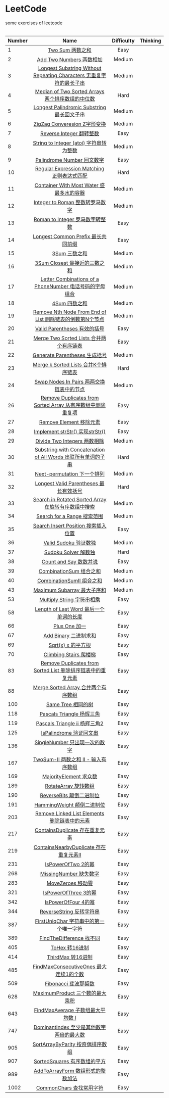 # LeetCode
some exercises of leetcode<br/>
<br/>

| Number | Name | Difficulty | Thinking |
| ------------- |:-------------:| :-----:| :-----:| 
| 1 | [Two Sum 两数之和](https://github.com/kaisa911/LeetCode/blob/master/Solutions/Easy/1-TwoSum.js) | Easy | 
| 2 | [Add Two Numbers 两数相加](https://github.com/kaisa911/LeetCode/blob/master/Solutions/Medium/AddTwoNumbers.js) | Medium | 
| 3 | [Longest Substring Without Repeating Characters 无重复字符的最长子串](https://github.com/kaisa911/LeetCode/blob/master/Solutions/Medium/LongestSubstringWithoutRepeatingCharacters%20.js) | Medium |
| 4 | [Median of Two Sorted Arrays 两个排序数组的中位数](https://github.com/kaisa911/LeetCode/blob/master/Solutions/Hard/MedianofTwoSortedArrays.js) | Hard |
| 5 | [Longest Palindromic Substring 最长回文子串](https://github.com/kaisa911/LeetCode/blob/master/Solutions/Medium/LongestPalindromicSubstring.js) | Medium |
| 6 | [ZigZag Converesion Z字形变换](https://github.com/kaisa911/LeetCode/blob/master/Solutions/Medium/ZigZagConveresion.js) | Medium |  
| 7 | [Reverse Integer 翻转整数](https://github.com/kaisa911/LeetCode/blob/master/Solutions/Easy/ReverseInteger.js) | Easy |
| 8 | [String to Integer (atoi) 字符串转为整数](https://github.com/kaisa911/LeetCode/blob/master/Solutions/Medium/StringtoInteger(atoi).js) | Medium | 
| 9 | [Palindrome Number 回文数字](https://github.com/kaisa911/LeetCode/blob/master/Solutions/Easy/PalindromeNumber.js) | Easy | 
| 10 | [Regular Expression Matching 正则表达式匹配](https://github.com/kaisa911/LeetCode/blob/master/Solutions/Hard/RegularExpressionMatching.js) | Hard | 
| 11 | [Container With Most Water 盛最多水的容器](https://github.com/kaisa911/LeetCode/blob/master/Solutions/Medium/ContainerWithMostWater.js) | Medium | 
| 12 | [Integer to Roman 整数转罗马数字](https://github.com/kaisa911/LeetCode/blob/master/Solutions/Medium/IntegertoRoman.js) | Medium |  
| 13 | [Roman to Integer 罗马数字转整数](https://github.com/kaisa911/LeetCode/blob/master/Solutions/Easy/RomantoInteger.js) | Easy | 
| 14 | [Longest Common Prefix 最长共同前缀](https://github.com/kaisa911/LeetCode/blob/master/Solutions/Easy/LongestCommonPrefix.js) | Easy | 
| 15 | [3Sum 三数之和](https://github.com/kaisa911/LeetCode/blob/master/Solutions/Medium/3Sum.js) | Medium | 
| 16 | [3Sum Closest 最接近的三数之和](https://github.com/kaisa911/LeetCode/blob/master/Solutions/Medium/3SumClosest.js) | Medium |
| 17 | [Letter Combinations of a PhoneNumber 电话号码的字母组合](https://github.com/kaisa911/LeetCode/blob/master/Solutions/Medium/LetterCombinationsofaPhoneNumber.js) | Medium | 
| 18 | [4Sum 四数之和](https://github.com/kaisa911/LeetCode/blob/master/Solutions/Medium/4Sum.js) | Medium | 
| 19 | [Remove Nth Node From End of List 删除链表的倒数第N个节点](https://github.com/kaisa911/LeetCode/blob/master/Solutions/Medium/RemoveNthNodeFromEndofList.js) | Medium | 
| 20 | [Valid Parentheses 有效的括号](https://github.com/kaisa911/LeetCode/blob/master/Solutions/Easy/ValidParentheses.js) | Easy | 
| 21 | [Merge Two Sorted Lists 合并两个有序链表](https://github.com/kaisa911/LeetCode/blob/master/Solutions/Easy/MergeTwoSortedLists.js) | Easy | 
| 22 | [Generate Parentheses 生成括号](https://github.com/kaisa911/LeetCode/blob/master/Solutions/Medium/GenerateParentheses.js) | Medium | 
| 23 | [Merge k Sorted Lists 合并K个排序链表](https://github.com/kaisa911/LeetCode/blob/master/Solutions/Hard/MergekSortedLists.js) | Hard | 
| 24 | [Swap Nodes In Pairs 两两交换链表中的节点](https://github.com/kaisa911/LeetCode/blob/master/Solutions/Medium/SwapNodesInPairs.js) | Medium | 
| 26 | [Remove Duplicates from Sorted Array 从有序数组中删除重复项](https://github.com/kaisa911/LeetCode/blob/master/Solutions/Easy/RemoveDuplicatesfromSortedArray.js) | Easy |
| 27 | [Remove Element 移除元素](https://github.com/kaisa911/LeetCode/blob/master/Solutions/Easy/RemoveElement.js) | Easy |
| 28 | [Implement strStr() 实现strStr()](https://github.com/kaisa911/LeetCode/blob/master/Solutions/Easy/ImplementstrStr().js) | Easy | 
| 29 | [Divide Two Integers 两数相除](https://github.com/kaisa911/LeetCode/blob/master/Solutions/Medium/DivideTwoIntegers.js) | Medium | 
| 30 | [Substring with Concatenation of All Words 串联所有单词的子串](https://github.com/kaisa911/LeetCode/blob/master/Solutions/Hard/SubstringwithConcatenationofAllWords.js) | Hard | 
| 31 | [Next-permutation 下一个排列](https://github.com/kaisa911/LeetCode/blob/master/Solutions/Medium/Next-permutation.js) | Medium | 
| 32 | [Longest Valid Parentheses 最长有效括号](https://github.com/kaisa911/LeetCode/blob/master/Solutions/Hard/LongestValidParentheses.js) | Hard | 
| 33 | [Search in Rotated Sorted Array 在旋转有序数组中搜索](https://github.com/kaisa911/LeetCode/blob/master/Solutions/Medium/SearchinRotatedSortedArray.js) | Medium | 
| 34 | [Search for a Range 搜索范围](https://github.com/kaisa911/LeetCode/blob/master/Solutions/Medium/SearchforaRange.js) | Medium | 
| 35 | [Search Insert Position 搜索插入位置](https://github.com/kaisa911/LeetCode/blob/master/Solutions/Easy/SearchInsertPosition.js) | Easy | 
| 36 | [Valid Sudoku 验证数独](https://github.com/kaisa911/LeetCode/blob/master/Solutions/Medium/ValidSudoku.js) | Medium | 
| 37 | [Sudoku Solver 解数独](https://github.com/kaisa911/LeetCode/blob/master/Solutions/Hard/SudokuSolver.js) | Hard | 
| 38 | [Count and Say 数数并说](https://github.com/kaisa911/LeetCode/blob/master/Solutions/Easy/CountandSay.js) | Easy | 
| 39 | [CombinationSum 组合之和](https://github.com/kaisa911/LeetCode/blob/master/Solutions/Medium/CombinationSum.js) | Medium | 
| 40 | [CombinationSumII 组合之和](https://github.com/kaisa911/LeetCode/blob/master/Solutions/Medium/CombinationSumII.js) | Medium | 
| 43 | [Maximum Subarray 最大子序和](https://github.com/kaisa911/LeetCode/blob/master/Solutions/Medium/MaximumSubarray.js) | Medium | 
| 53 | [Multiply String 字符串相乘](https://github.com/kaisa911/LeetCode/blob/master/Solutions/Easy/MaximumSubarray.js) | Easy | 
| 58 | [Length of Last Word 最后一个单词的长度](https://github.com/kaisa911/LeetCode/blob/master/Solutions/Easy/LengthofLastWord.js) | Easy |
| 66 | [Plus One 加一](https://github.com/kaisa911/LeetCode/blob/master/Solutions/Easy/PlusOne.js) | Easy | 
| 67 | [Add Binary 二进制求和](https://github.com/kaisa911/LeetCode/blob/master/Solutions/Easy/AddBinary.js) | Easy | 
| 69 | [Sqrt(x) x 的平方根](https://github.com/kaisa911/LeetCode/blob/master/Solutions/Easy/Sqrt(x).js) | Easy | 
| 70 | [Climbing Stairs 爬楼梯](https://github.com/kaisa911/LeetCode/blob/master/Solutions/Easy/ClimbingStairs.js) | Easy |
| 83 | [Remove Duplicates from Sorted List 删除排序链表中的重复元素](https://github.com/kaisa911/LeetCode/blob/master/Solutions/Easy/RemoveDuplicatesfromSortedList.js) | Easy |
| 88 | [Merge Sorted Array 合并两个有序数组](https://github.com/kaisa911/LeetCode/blob/master/Solutions/Easy/MergeSortedArray.js) | Easy |
| 100 | [Same Tree 相同的树](https://github.com/kaisa911/LeetCode/blob/master/Solutions/Easy/SameTree.js) | Easy |
| 118 | [Pascals Triangle 杨辉三角](https://github.com/kaisa911/LeetCode/blob/master/Solutions/Easy/PascalsTriangle.js) | Easy |
| 119 | [Pascals Triangle ii 杨辉三角2](https://github.com/kaisa911/LeetCode/blob/master/Solutions/Easy/PascalsTriangleii.js) | Easy |
| 125 | [IsPalindrome 验证回文串](https://github.com/kaisa911/LeetCode/blob/master/Solutions/Easy/125-isPalindrome.js) | Easy |
| 136 | [SingleNumber 只出现一次的数字](https://github.com/kaisa911/LeetCode/blob/master/Solutions/Easy/136-singleNumber.js) | Easy |
| 167 | [TwoSum-II 两数之和 II - 输入有序数组](https://github.com/kaisa911/LeetCode/blob/master/Solutions/Easy/167-TwoSumII.js) | Easy |
| 169 | [MajorityElement 求众数](https://github.com/kaisa911/LeetCode/blob/master/Solutions/Easy/169-majorityElement.js) | Easy |
| 189 | [RotateArray 旋转数组](https://github.com/kaisa911/LeetCode/blob/master/Solutions/Easy/189-rotateArray.js) | Easy |
| 190 | [ReverseBits 颠倒二进制位](https://github.com/kaisa911/LeetCode/blob/master/Solutions/Easy/190-reverseBits.js) | Easy |
| 191 | [HammingWeight 颠倒二进制位](https://github.com/kaisa911/LeetCode/blob/master/Solutions/Easy/191-hammingWeight.js) | Easy |
| 203 | [Remove Linked List Elements 删除链表中的元素](https://github.com/kaisa911/LeetCode/blob/master/Solutions/Easy/RemoveLinkedListElements.js) | Easy |
| 217 | [ContainsDuplicate 存在重复元素](https://github.com/kaisa911/LeetCode/blob/master/Solutions/Easy/217-containsDuplicate.js) | Easy |
| 219 | [ContainsNearbyDuplicate 存在重复元素II](https://github.com/kaisa911/LeetCode/blob/master/Solutions/Easy/219-containsNearbyDuplicate.js) | Easy |
| 231 | [IsPowerOfTwo 2的幂](https://github.com/kaisa911/LeetCode/blob/master/Solutions/Easy/231-isPowerOfTwo.js) | Easy |
| 268 | [MissingNumber 缺失数字](https://github.com/kaisa911/LeetCode/blob/master/Solutions/Easy/268-missingNumber.js) | Easy |
| 283 | [MoveZeroes 移动零](https://github.com/kaisa911/LeetCode/blob/master/Solutions/Easy/283-moveZeroes.js) | Easy |
| 321 | [IsPowerOfThree 3的幂](https://github.com/kaisa911/LeetCode/blob/master/Solutions/Easy/321-isPowerOfThree.js) | Easy |
| 342 | [IsPowerOfFour 4的幂](https://github.com/kaisa911/LeetCode/blob/master/Solutions/Easy/342-isPowerOfFour.js) | Easy |
| 344 | [ReverseString  反转字符串](https://github.com/kaisa911/LeetCode/blob/master/Solutions/Easy/344-reverseString.js) | Easy |
| 387 | [FirstUniqChar  字符串中的第一个唯一字符](https://github.com/kaisa911/LeetCode/blob/master/Solutions/Easy/387-firstUniqChar.js) | Easy |
| 389 | [FindTheDifference 找不同](https://github.com/kaisa911/LeetCode/blob/master/Solutions/Easy/389-findTheDifference.js) | Easy |
| 405 | [ToHex 转16进制](https://github.com/kaisa911/LeetCode/blob/master/Solutions/Easy/405-ToHex.js) | Easy |
| 414 | [ThirdMax 转16进制](https://github.com/kaisa911/LeetCode/blob/master/Solutions/Easy/414-thirdMax.js) | Easy |
| 485 | [FindMaxConsecutiveOnes 最大连续1的个数](https://github.com/kaisa911/LeetCode/blob/master/Solutions/Easy/485-findMaxConsecutiveOnes.js) | Easy |
| 509 | [Fibonacci 斐波那契数](https://github.com/kaisa911/LeetCode/blob/master/Solutions/Easy/509-Fibonacci.js) | Easy |
| 628 | [MaximumProduct 三个数的最大乘积](https://github.com/kaisa911/LeetCode/blob/master/Solutions/Easy/628-maximumProduct.js) | Easy |
| 643 | [FindMaxAverage 子数组最大平均数 I](https://github.com/kaisa911/LeetCode/blob/master/Solutions/Easy/643-findMaxAverage.js) | Easy |
| 747 | [DominantIndex 至少是其他数字两倍的最大数](https://github.com/kaisa911/LeetCode/blob/master/Solutions/Easy/747-dominantIndex.js) | Easy |
| 905 | [SortArrayByParity 按奇偶排序数组](https://github.com/kaisa911/LeetCode/blob/master/Solutions/Easy/905-sortArrayByParity.js) | Easy |
| 907 | [SortedSquares 有序数组的平方](https://github.com/kaisa911/LeetCode/blob/master/Solutions/Easy/907-sortedSquares.js) | Easy |
| 989 | [AddToArrayForm 数组形式的整数加法](https://github.com/kaisa911/LeetCode/blob/master/Solutions/Easy/989-addToArrayForm.js) | Easy |
| 1002 | [CommonChars 查找常用字符](https://github.com/kaisa911/LeetCode/blob/master/Solutions/Easy/1002-commonChars.js) | Easy |
